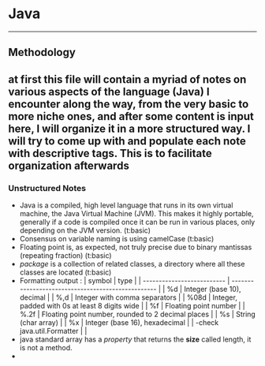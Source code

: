 # Java

---

## Methodology

at first this file will contain a myriad of notes on various aspects of the language (Java) I encounter along the way, from the very basic to more niche ones, and after some content is input here, I will organize it in a more structured way. I will try to come up with and populate each note with descriptive tags. This is to facilitate organization afterwards
------------------------------------------------------------------------------------------------------------------------------------------------------------------------------------------------------------------------------------------------------------------------------------------------------------------------------------------------------------------------

### Unstructured Notes

* Java is a compiled, high level language that runs in its own virtual machine, the Java Virtual Machine (JVM). This makes it highly portable, generally if a code is compiled once it can be run in various places, only depending on the JVM version. (t:basic)
* Consensus on variable naming is using camelCase (t:basic)
* Floating point is, as expected, not truly precise due to binary mantissas (repeating fraction) (t:basic)
* *package* is a collection of related classes, a directory where all these classes are located (t:basic)
* Formatting output : | symbol                     | type                                               |
  | -------------------------- | -------------------------------------------------- |
  | %d                         | Integer (base 10), decimal                         |
  | %,d                        | Integer with comma separators                      |
  | %08d                       | Integer, padded with 0s at least 8 digits wide     |
  | %f                         | Floating point number                              |
  | %.2f                       | Floating point number, rounded to 2 decimal places |
  | %s                         | String (char array)                                |
  | %x                         | Integer (base 16), hexadecimal                     |
  | -check java.util.Formatter |                                                    |
* java standard array has a *property* that returns the **size** called length, it is not a method.
*
